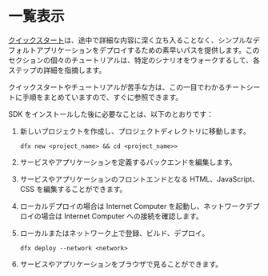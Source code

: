 # 一覧表示

[クイックスタート](../../quickstart/hello10mins.md)は、途中で詳細な内容に深く立ち入ることなく、シンプルなデフォルトアプリケーションをデプロイするための素早いパスを提供します。このセクションの個々のチュートリアルは、特定のシナリオをウォークするして、各ステップの詳細を指摘します。

クイックスタートやチュートリアルが苦手な方は、この一目でわかるチートシートに手順をまとめていますので、すぐに参照できます。

SDK をインストールした後に必要なことは、以下のとおりです：

1.  新しいプロジェクトを作成し、プロジェクトディレクトリに移動します。

        dfx new <project_name> && cd <project_name>>

2.  サービスやアプリケーションを定義するバックエンドを編集します。

3.  サービスやアプリケーションのフロントエンドとなる HTML、JavaScript、CSS を編集することができます。

4.  ローカルデプロイの場合は Internet Computer を起動し、ネットワークデプロイの場合は Internet Computer への接続を確認します。

5.  ローカルまたはネットワーク上で登録、ビルド、デプロイ。

        dfx deploy --network <network>

6.  サービスやアプリケーションをブラウザで見ることができます。

<!--
# At a glance

The [Quick start](../../quickstart/hello10mins.md) provides a fast path to deploying a simple default application without stopping to admire the scenery along the way. Individual tutorials in this section walk through specific scenarios, pointing out details about what you’re doing in each step.

If the quick start and tutorials aren’t quite your style, this at-a-glance cheat sheet summarizes the steps to follow for quick reference.

After you install the SDK, here’s all you need to know:

1.  Create a new project and change to the project directory.

        dfx new <project_name> && cd <project_name>>

2.  Edit the backend that defines your service or application.

3.  Edit the HTML, JavaScript, and CSS that provides the frontend for your service or application.

4.  Start the Internet Computer for local development or check your connection to the Internet Computer for network deployment.

5.  Register, build, and deploy locally or on the network.

        dfx deploy --network <network>

6.  View your service or application in a browser.

-->
